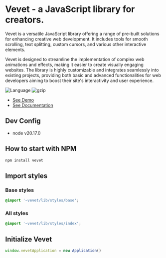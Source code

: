 # Vevet - a JavaScript library for creators.

Vevet is a versatile JavaScript library offering a range of pre-built solutions for enhancing creative web development. It includes tools for smooth scrolling, text splitting, custom cursors, and various other interactive elements. 

Vevet is designed to streamline the implementation of complex web animations and effects, making it easier to create visually engaging websites. The library is highly customizable and integrates seamlessly into existing projects, providing both basic and advanced functionalities for web developers aiming to boost their site's interactivity and user experience.

![Language](https://img.shields.io/github/languages/top/antonbobrov/vevet)
![gzip](https://img.shields.io/bundlejs/size/vevet)

* [See Demo](https://antonbobrov.github.io/vevet/)
* [See Documentation](https://antonbobrov.github.io/vevet/docs/)

## Dev Config
* node v20.17.0

## How to start with NPM
```sh
npm install vevet
```

## Import styles

### Base styles
```scss
@import '~vevet/lib/styles/base';
```

### All styles
```scss
@import '~vevet/lib/styles/index';
```

## Initialize Vevet
```js
window.vevetApplication = new Application()
```